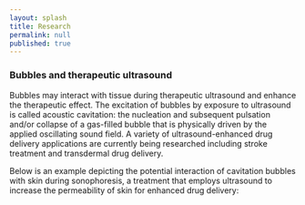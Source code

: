 ```yaml
---
layout: splash
title: Research
permalink: null
published: true
---
```


### Bubbles and therapeutic ultrasound ###
Bubbles may interact with tissue during therapeutic ultrasound and enhance the therapeutic effect. The excitation of bubbles by exposure to ultrasound is called acoustic cavitation: the nucleation and subsequent pulsation and/or collapse of a gas-filled bubble that is physically driven by the applied oscillating sound field. A variety of ultrasound-enhanced drug delivery applications are currently being researched including stroke treatment and transdermal drug delivery. 

Below is an example depicting the potential interaction of cavitation bubbles with skin during sonophoresis, a treatment that employs ultrasound to increase the permeability of skin for enhanced drug delivery:  



